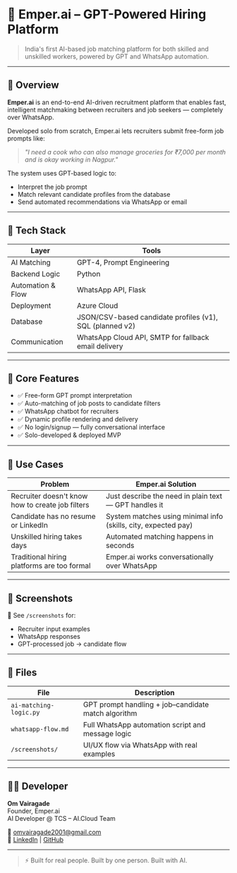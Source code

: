 # 🧠 Emper.ai – GPT-Powered Hiring Platform

> India's first AI-based job matching platform for both skilled and unskilled workers, powered by GPT and WhatsApp automation.

---

## 🚀 Overview

**Emper.ai** is an end-to-end AI-driven recruitment platform that enables fast, intelligent matchmaking between recruiters and job seekers — completely over WhatsApp.

Developed solo from scratch, Emper.ai lets recruiters submit free-form job prompts like:

> _"I need a cook who can also manage groceries for ₹7,000 per month and is okay working in Nagpur."_

The system uses GPT-based logic to:
- Interpret the job prompt
- Match relevant candidate profiles from the database
- Send automated recommendations via WhatsApp or email

---

## 🔧 Tech Stack

| Layer | Tools |
|-------|-------|
| AI Matching | GPT-4, Prompt Engineering |
| Backend Logic | Python |
| Automation & Flow | WhatsApp API, Flask |
| Deployment | Azure Cloud |
| Database | JSON/CSV-based candidate profiles (v1), SQL (planned v2) |
| Communication | WhatsApp Cloud API, SMTP for fallback email delivery |

---

## 🧩 Core Features

- ✅ Free-form GPT prompt interpretation
- ✅ Auto-matching of job posts to candidate filters
- ✅ WhatsApp chatbot for recruiters
- ✅ Dynamic profile rendering and delivery
- ✅ No login/signup — fully conversational interface
- ✅ Solo-developed & deployed MVP

---

## 🧪 Use Cases

| Problem | Emper.ai Solution |
|--------|--------------------|
| Recruiter doesn't know how to create job filters | Just describe the need in plain text — GPT handles it |
| Candidate has no resume or LinkedIn | System matches using minimal info (skills, city, expected pay) |
| Unskilled hiring takes days | Automated matching happens in seconds |
| Traditional hiring platforms are too formal | Emper.ai works conversationally over WhatsApp |

---

## 📸 Screenshots

📁 See `/screenshots` for:
- Recruiter input examples
- WhatsApp responses
- GPT-processed job → candidate flow

---

## 📜 Files

| File | Description |
|------|-------------|
| `ai-matching-logic.py` | GPT prompt handling + job–candidate match algorithm |
| `whatsapp-flow.md` | Full WhatsApp automation script and message logic |
| `/screenshots/` | UI/UX flow via WhatsApp with real examples |

---

## 👨‍💼 Developer

**Om Vairagade**  
Founder, Emper.ai  
AI Developer @ TCS – AI.Cloud Team

📧 omvairagade2001@gmail.com  
🔗 [LinkedIn](https://www.linkedin.com/in/omvairagade2001) | [GitHub](https://github.com/omvairagade2001)

---

> ⚡ Built for real people. Built by one person. Built with AI.
